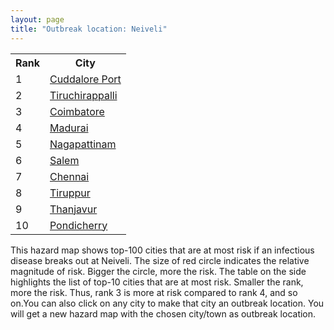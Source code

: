 ```yaml
---
layout: page
title: "Outbreak location: Neiveli"
---
```

<div class="flex-container">
<div class="flex-item-left" id="mapid">
<script src="https://buda-magenta.github.io/hazard_map/load_map.js"></script>

<script>
var marker_outbreak = L.marker([10.346837, 78.654771],{"autoPan": true}).addTo(map); marker_outbreak.bindTooltip("Neiveli").openTooltip();

var circle_1 = L.circle([11.715950, 79.767053], {"pane": "markerPane", "color": "red", "fill": true, "fillOpacity": 0.2, "fillRule": "evenodd", "lineCap": "round", "lineJoin": "round", "opacity": 1.0, "radius": 130415, "stroke": true, "weight": 3}).addTo(map);
circle_1.bindTooltip("Cuddalore Port<br>rank: 1<br>hazard index: 0.130416")
circle_1.bindPopup('<a href="https://buda-magenta.github.io/hazard_map/Cuddalore_Port">Cuddalore Port</a>')

var circle_2 = L.circle([10.804973, 78.687030], {"pane": "markerPane", "color": "red", "fill": true, "fillOpacity": 0.2, "fillRule": "evenodd", "lineCap": "round", "lineJoin": "round", "opacity": 1.0, "radius": 53778, "stroke": true, "weight": 3}).addTo(map);
circle_2.bindTooltip("Tiruchirappalli<br>rank: 2<br>hazard index: 0.053778")
circle_2.bindPopup('<a href="https://buda-magenta.github.io/hazard_map/Tiruchirappalli">Tiruchirappalli</a>')

var circle_3 = L.circle([11.001812, 76.962842], {"pane": "markerPane", "color": "red", "fill": true, "fillOpacity": 0.2, "fillRule": "evenodd", "lineCap": "round", "lineJoin": "round", "opacity": 1.0, "radius": 33259, "stroke": true, "weight": 3}).addTo(map);
circle_3.bindTooltip("Coimbatore<br>rank: 3<br>hazard index: 0.033259")
circle_3.bindPopup('<a href="https://buda-magenta.github.io/hazard_map/Coimbatore">Coimbatore</a>')

var circle_4 = L.circle([9.926115, 78.114098], {"pane": "markerPane", "color": "red", "fill": true, "fillOpacity": 0.2, "fillRule": "evenodd", "lineCap": "round", "lineJoin": "round", "opacity": 1.0, "radius": 31863, "stroke": true, "weight": 3}).addTo(map);
circle_4.bindTooltip("Madurai<br>rank: 4<br>hazard index: 0.031863")
circle_4.bindPopup('<a href="https://buda-magenta.github.io/hazard_map/Madurai">Madurai</a>')

var circle_5 = L.circle([10.805628, 79.824660], {"pane": "markerPane", "color": "red", "fill": true, "fillOpacity": 0.2, "fillRule": "evenodd", "lineCap": "round", "lineJoin": "round", "opacity": 1.0, "radius": 27653, "stroke": true, "weight": 3}).addTo(map);
circle_5.bindTooltip("Nagapattinam<br>rank: 5<br>hazard index: 0.027654")
circle_5.bindPopup('<a href="https://buda-magenta.github.io/hazard_map/Nagapattinam">Nagapattinam</a>')

var circle_6 = L.circle([11.664300, 78.146000], {"pane": "markerPane", "color": "red", "fill": true, "fillOpacity": 0.2, "fillRule": "evenodd", "lineCap": "round", "lineJoin": "round", "opacity": 1.0, "radius": 26221, "stroke": true, "weight": 3}).addTo(map);
circle_6.bindTooltip("Salem<br>rank: 6<br>hazard index: 0.026222")
circle_6.bindPopup('<a href="https://buda-magenta.github.io/hazard_map/Salem">Salem</a>')

var circle_7 = L.circle([13.083694, 80.270186], {"pane": "markerPane", "color": "red", "fill": true, "fillOpacity": 0.2, "fillRule": "evenodd", "lineCap": "round", "lineJoin": "round", "opacity": 1.0, "radius": 14164, "stroke": true, "weight": 3}).addTo(map);
circle_7.bindTooltip("Chennai<br>rank: 7<br>hazard index: 0.014165")
circle_7.bindPopup('<a href="https://buda-magenta.github.io/hazard_map/Chennai">Chennai</a>')

var circle_8 = L.circle([11.101781, 77.345192], {"pane": "markerPane", "color": "red", "fill": true, "fillOpacity": 0.2, "fillRule": "evenodd", "lineCap": "round", "lineJoin": "round", "opacity": 1.0, "radius": 13929, "stroke": true, "weight": 3}).addTo(map);
circle_8.bindTooltip("Tiruppur<br>rank: 8<br>hazard index: 0.013929")
circle_8.bindPopup('<a href="https://buda-magenta.github.io/hazard_map/Tiruppur">Tiruppur</a>')

var circle_9 = L.circle([10.786027, 79.138150], {"pane": "markerPane", "color": "red", "fill": true, "fillOpacity": 0.2, "fillRule": "evenodd", "lineCap": "round", "lineJoin": "round", "opacity": 1.0, "radius": 7610, "stroke": true, "weight": 3}).addTo(map);
circle_9.bindTooltip("Thanjavur<br>rank: 9<br>hazard index: 0.007611")
circle_9.bindPopup('<a href="https://buda-magenta.github.io/hazard_map/Thanjavur">Thanjavur</a>')

var circle_10 = L.circle([10.915649, 79.806949], {"pane": "markerPane", "color": "red", "fill": true, "fillOpacity": 0.2, "fillRule": "evenodd", "lineCap": "round", "lineJoin": "round", "opacity": 1.0, "radius": 7575, "stroke": true, "weight": 3}).addTo(map);
circle_10.bindTooltip("Pondicherry<br>rank: 10<br>hazard index: 0.007576")
circle_10.bindPopup('<a href="https://buda-magenta.github.io/hazard_map/Pondicherry">Pondicherry</a>')

var circle_11 = L.circle([8.805260, 78.145274], {"pane": "markerPane", "color": "red", "fill": true, "fillOpacity": 0.2, "fillRule": "evenodd", "lineCap": "round", "lineJoin": "round", "opacity": 1.0, "radius": 7437, "stroke": true, "weight": 3}).addTo(map);
circle_11.bindTooltip("Thoothukudi<br>rank: 11<br>hazard index: 0.007438")
circle_11.bindPopup('<a href="https://buda-magenta.github.io/hazard_map/Thoothukudi">Thoothukudi</a>')

var circle_12 = L.circle([10.330330, 78.067398], {"pane": "markerPane", "color": "red", "fill": true, "fillOpacity": 0.2, "fillRule": "evenodd", "lineCap": "round", "lineJoin": "round", "opacity": 1.0, "radius": 6493, "stroke": true, "weight": 3}).addTo(map);
circle_12.bindTooltip("Dindigul<br>rank: 12<br>hazard index: 0.006493")
circle_12.bindPopup('<a href="https://buda-magenta.github.io/hazard_map/Dindigul">Dindigul</a>')

var circle_13 = L.circle([11.369204, 77.676627], {"pane": "markerPane", "color": "red", "fill": true, "fillOpacity": 0.2, "fillRule": "evenodd", "lineCap": "round", "lineJoin": "round", "opacity": 1.0, "radius": 4917, "stroke": true, "weight": 3}).addTo(map);
circle_13.bindTooltip("Erode<br>rank: 13<br>hazard index: 0.004918")
circle_13.bindPopup('<a href="https://buda-magenta.github.io/hazard_map/Erode">Erode</a>')

var circle_14 = L.circle([10.964555, 79.371730], {"pane": "markerPane", "color": "red", "fill": true, "fillOpacity": 0.2, "fillRule": "evenodd", "lineCap": "round", "lineJoin": "round", "opacity": 1.0, "radius": 4390, "stroke": true, "weight": 3}).addTo(map);
circle_14.bindTooltip("Kumbakonam<br>rank: 14<br>hazard index: 0.004390")
circle_14.bindPopup('<a href="https://buda-magenta.github.io/hazard_map/Kumbakonam">Kumbakonam</a>')

var circle_15 = L.circle([9.403158, 77.518264], {"pane": "markerPane", "color": "red", "fill": true, "fillOpacity": 0.2, "fillRule": "evenodd", "lineCap": "round", "lineJoin": "round", "opacity": 1.0, "radius": 4077, "stroke": true, "weight": 3}).addTo(map);
circle_15.bindTooltip("Rajapalayam<br>rank: 15<br>hazard index: 0.004077")
circle_15.bindPopup('<a href="https://buda-magenta.github.io/hazard_map/Rajapalayam">Rajapalayam</a>')

var circle_16 = L.circle([10.500000, 78.833333], {"pane": "markerPane", "color": "red", "fill": true, "fillOpacity": 0.2, "fillRule": "evenodd", "lineCap": "round", "lineJoin": "round", "opacity": 1.0, "radius": 3672, "stroke": true, "weight": 3}).addTo(map);
circle_16.bindTooltip("Pudukkottai<br>rank: 16<br>hazard index: 0.003673")
circle_16.bindPopup('<a href="https://buda-magenta.github.io/hazard_map/Pudukkottai">Pudukkottai</a>')

var circle_17 = L.circle([10.044512, 78.743363], {"pane": "markerPane", "color": "red", "fill": true, "fillOpacity": 0.2, "fillRule": "evenodd", "lineCap": "round", "lineJoin": "round", "opacity": 1.0, "radius": 3346, "stroke": true, "weight": 3}).addTo(map);
circle_17.bindTooltip("Karaikkudi<br>rank: 17<br>hazard index: 0.003346")
circle_17.bindPopup('<a href="https://buda-magenta.github.io/hazard_map/Karaikkudi">Karaikkudi</a>')

var circle_18 = L.circle([8.701220, 77.579269], {"pane": "markerPane", "color": "red", "fill": true, "fillOpacity": 0.2, "fillRule": "evenodd", "lineCap": "round", "lineJoin": "round", "opacity": 1.0, "radius": 2037, "stroke": true, "weight": 3}).addTo(map);
circle_18.bindTooltip("Tirunelveli<br>rank: 18<br>hazard index: 0.002037")
circle_18.bindPopup('<a href="https://buda-magenta.github.io/hazard_map/Tirunelveli">Tirunelveli</a>')

var circle_19 = L.circle([12.979120, 77.591300], {"pane": "markerPane", "color": "red", "fill": true, "fillOpacity": 0.2, "fillRule": "evenodd", "lineCap": "round", "lineJoin": "round", "opacity": 1.0, "radius": 1845, "stroke": true, "weight": 3}).addTo(map);
circle_19.bindTooltip("Bangalore<br>rank: 19<br>hazard index: 0.001846")
circle_19.bindPopup('<a href="https://buda-magenta.github.io/hazard_map/Bangalore">Bangalore</a>')

var circle_20 = L.circle([13.631637, 79.423171], {"pane": "markerPane", "color": "red", "fill": true, "fillOpacity": 0.2, "fillRule": "evenodd", "lineCap": "round", "lineJoin": "round", "opacity": 1.0, "radius": 1363, "stroke": true, "weight": 3}).addTo(map);
circle_20.bindTooltip("Tirupati<br>rank: 20<br>hazard index: 0.001363")
circle_20.bindPopup('<a href="https://buda-magenta.github.io/hazard_map/Tirupati">Tirupati</a>')

var circle_21 = L.circle([10.525626, 76.213254], {"pane": "markerPane", "color": "red", "fill": true, "fillOpacity": 0.2, "fillRule": "evenodd", "lineCap": "round", "lineJoin": "round", "opacity": 1.0, "radius": 1269, "stroke": true, "weight": 3}).addTo(map);
circle_21.bindTooltip("Thrissur<br>rank: 21<br>hazard index: 0.001270")
circle_21.bindPopup('<a href="https://buda-magenta.github.io/hazard_map/Thrissur">Thrissur</a>')

var circle_22 = L.circle([10.787898, 76.474087], {"pane": "markerPane", "color": "red", "fill": true, "fillOpacity": 0.2, "fillRule": "evenodd", "lineCap": "round", "lineJoin": "round", "opacity": 1.0, "radius": 1162, "stroke": true, "weight": 3}).addTo(map);
circle_22.bindTooltip("Palakkad<br>rank: 22<br>hazard index: 0.001163")
circle_22.bindPopup('<a href="https://buda-magenta.github.io/hazard_map/Palakkad">Palakkad</a>')

var circle_23 = L.circle([12.794811, 79.000641], {"pane": "markerPane", "color": "red", "fill": true, "fillOpacity": 0.2, "fillRule": "evenodd", "lineCap": "round", "lineJoin": "round", "opacity": 1.0, "radius": 1109, "stroke": true, "weight": 3}).addTo(map);
circle_23.bindTooltip("Vellore<br>rank: 23<br>hazard index: 0.001109")
circle_23.bindPopup('<a href="https://buda-magenta.github.io/hazard_map/Vellore">Vellore</a>')

var circle_24 = L.circle([8.576971, 77.050125], {"pane": "markerPane", "color": "red", "fill": true, "fillOpacity": 0.2, "fillRule": "evenodd", "lineCap": "round", "lineJoin": "round", "opacity": 1.0, "radius": 978, "stroke": true, "weight": 3}).addTo(map);
circle_24.bindTooltip("Thiruvananthapuram<br>rank: 24<br>hazard index: 0.000979")
circle_24.bindPopup('<a href="https://buda-magenta.github.io/hazard_map/Thiruvananthapuram">Thiruvananthapuram</a>')

var circle_25 = L.circle([11.258608, 75.778874], {"pane": "markerPane", "color": "red", "fill": true, "fillOpacity": 0.2, "fillRule": "evenodd", "lineCap": "round", "lineJoin": "round", "opacity": 1.0, "radius": 885, "stroke": true, "weight": 3}).addTo(map);
circle_25.bindTooltip("Kozhikode<br>rank: 25<br>hazard index: 0.000885")
circle_25.bindPopup('<a href="https://buda-magenta.github.io/hazard_map/Kozhikode">Kozhikode</a>')

var circle_26 = L.circle([12.227213, 79.070156], {"pane": "markerPane", "color": "red", "fill": true, "fillOpacity": 0.2, "fillRule": "evenodd", "lineCap": "round", "lineJoin": "round", "opacity": 1.0, "radius": 770, "stroke": true, "weight": 3}).addTo(map);
circle_26.bindTooltip("Tiruvannamalai<br>rank: 26<br>hazard index: 0.000770")
circle_26.bindPopup('<a href="https://buda-magenta.github.io/hazard_map/Tiruvannamalai">Tiruvannamalai</a>')

var circle_27 = L.circle([13.160105, 79.155551], {"pane": "markerPane", "color": "red", "fill": true, "fillOpacity": 0.2, "fillRule": "evenodd", "lineCap": "round", "lineJoin": "round", "opacity": 1.0, "radius": 673, "stroke": true, "weight": 3}).addTo(map);
circle_27.bindTooltip("Chittoor<br>rank: 27<br>hazard index: 0.000673")
circle_27.bindPopup('<a href="https://buda-magenta.github.io/hazard_map/Chittoor">Chittoor</a>')

var circle_28 = L.circle([13.125476, 80.094090], {"pane": "markerPane", "color": "red", "fill": true, "fillOpacity": 0.2, "fillRule": "evenodd", "lineCap": "round", "lineJoin": "round", "opacity": 1.0, "radius": 419, "stroke": true, "weight": 3}).addTo(map);
circle_28.bindTooltip("Avadi<br>rank: 28<br>hazard index: 0.000420")
circle_28.bindPopup('<a href="https://buda-magenta.github.io/hazard_map/Avadi">Avadi</a>')

var circle_29 = L.circle([19.075990, 72.877393], {"pane": "markerPane", "color": "red", "fill": true, "fillOpacity": 0.2, "fillRule": "evenodd", "lineCap": "round", "lineJoin": "round", "opacity": 1.0, "radius": 374, "stroke": true, "weight": 3}).addTo(map);
circle_29.bindTooltip("Mumbai<br>rank: 29<br>hazard index: 0.000374")
circle_29.bindPopup('<a href="https://buda-magenta.github.io/hazard_map/Mumbai">Mumbai</a>')

var circle_30 = L.circle([9.931308, 76.267414], {"pane": "markerPane", "color": "red", "fill": true, "fillOpacity": 0.2, "fillRule": "evenodd", "lineCap": "round", "lineJoin": "round", "opacity": 1.0, "radius": 368, "stroke": true, "weight": 3}).addTo(map);
circle_30.bindTooltip("Kochi<br>rank: 30<br>hazard index: 0.000369")
circle_30.bindPopup('<a href="https://buda-magenta.github.io/hazard_map/Kochi">Kochi</a>')

var circle_31 = L.circle([8.188047, 77.429049], {"pane": "markerPane", "color": "red", "fill": true, "fillOpacity": 0.2, "fillRule": "evenodd", "lineCap": "round", "lineJoin": "round", "opacity": 1.0, "radius": 367, "stroke": true, "weight": 3}).addTo(map);
circle_31.bindTooltip("Nagercoil<br>rank: 31<br>hazard index: 0.000368")
circle_31.bindPopup('<a href="https://buda-magenta.github.io/hazard_map/Nagercoil">Nagercoil</a>')

var circle_32 = L.circle([12.869810, 74.843008], {"pane": "markerPane", "color": "red", "fill": true, "fillOpacity": 0.2, "fillRule": "evenodd", "lineCap": "round", "lineJoin": "round", "opacity": 1.0, "radius": 303, "stroke": true, "weight": 3}).addTo(map);
circle_32.bindTooltip("Mangalore<br>rank: 32<br>hazard index: 0.000304")
circle_32.bindPopup('<a href="https://buda-magenta.github.io/hazard_map/Mangalore">Mangalore</a>')

var circle_33 = L.circle([13.156387, 80.300528], {"pane": "markerPane", "color": "red", "fill": true, "fillOpacity": 0.2, "fillRule": "evenodd", "lineCap": "round", "lineJoin": "round", "opacity": 1.0, "radius": 302, "stroke": true, "weight": 3}).addTo(map);
circle_33.bindTooltip("Tiruvottiyur<br>rank: 33<br>hazard index: 0.000302")
circle_33.bindPopup('<a href="https://buda-magenta.github.io/hazard_map/Tiruvottiyur">Tiruvottiyur</a>')

var circle_34 = L.circle([28.651718, 77.221939], {"pane": "markerPane", "color": "red", "fill": true, "fillOpacity": 0.2, "fillRule": "evenodd", "lineCap": "round", "lineJoin": "round", "opacity": 1.0, "radius": 266, "stroke": true, "weight": 3}).addTo(map);
circle_34.bindTooltip("Delhi<br>rank: 34<br>hazard index: 0.000267")
circle_34.bindPopup('<a href="https://buda-magenta.github.io/hazard_map/Delhi">Delhi</a>')

var circle_35 = L.circle([12.836393, 79.705330], {"pane": "markerPane", "color": "red", "fill": true, "fillOpacity": 0.2, "fillRule": "evenodd", "lineCap": "round", "lineJoin": "round", "opacity": 1.0, "radius": 265, "stroke": true, "weight": 3}).addTo(map);
circle_35.bindTooltip("Kanchipuram<br>rank: 35<br>hazard index: 0.000265")
circle_35.bindPopup('<a href="https://buda-magenta.github.io/hazard_map/Kanchipuram">Kanchipuram</a>')

var circle_36 = L.circle([12.989816, 80.100987], {"pane": "markerPane", "color": "red", "fill": true, "fillOpacity": 0.2, "fillRule": "evenodd", "lineCap": "round", "lineJoin": "round", "opacity": 1.0, "radius": 263, "stroke": true, "weight": 3}).addTo(map);
circle_36.bindTooltip("Pallavaram<br>rank: 36<br>hazard index: 0.000263")
circle_36.bindPopup('<a href="https://buda-magenta.github.io/hazard_map/Pallavaram">Pallavaram</a>')

var circle_37 = L.circle([9.500665, 76.412414], {"pane": "markerPane", "color": "red", "fill": true, "fillOpacity": 0.2, "fillRule": "evenodd", "lineCap": "round", "lineJoin": "round", "opacity": 1.0, "radius": 258, "stroke": true, "weight": 3}).addTo(map);
circle_37.bindTooltip("Alappuzha<br>rank: 37<br>hazard index: 0.000258")
circle_37.bindPopup('<a href="https://buda-magenta.github.io/hazard_map/Alappuzha">Alappuzha</a>')

var circle_38 = L.circle([8.887951, 76.595501], {"pane": "markerPane", "color": "red", "fill": true, "fillOpacity": 0.2, "fillRule": "evenodd", "lineCap": "round", "lineJoin": "round", "opacity": 1.0, "radius": 251, "stroke": true, "weight": 3}).addTo(map);
circle_38.bindTooltip("Kollam<br>rank: 38<br>hazard index: 0.000252")
circle_38.bindPopup('<a href="https://buda-magenta.github.io/hazard_map/Kollam">Kollam</a>')

var circle_39 = L.circle([12.929903, 80.111823], {"pane": "markerPane", "color": "red", "fill": true, "fillOpacity": 0.2, "fillRule": "evenodd", "lineCap": "round", "lineJoin": "round", "opacity": 1.0, "radius": 215, "stroke": true, "weight": 3}).addTo(map);
circle_39.bindTooltip("Tambaram<br>rank: 39<br>hazard index: 0.000215")
circle_39.bindPopup('<a href="https://buda-magenta.github.io/hazard_map/Tambaram">Tambaram</a>')

var circle_40 = L.circle([17.388786, 78.461065], {"pane": "markerPane", "color": "red", "fill": true, "fillOpacity": 0.2, "fillRule": "evenodd", "lineCap": "round", "lineJoin": "round", "opacity": 1.0, "radius": 186, "stroke": true, "weight": 3}).addTo(map);
circle_40.bindTooltip("Hyderabad<br>rank: 40<br>hazard index: 0.000187")
circle_40.bindPopup('<a href="https://buda-magenta.github.io/hazard_map/Hyderabad">Hyderabad</a>')

var circle_41 = L.circle([26.915458, 75.818982], {"pane": "markerPane", "color": "red", "fill": true, "fillOpacity": 0.2, "fillRule": "evenodd", "lineCap": "round", "lineJoin": "round", "opacity": 1.0, "radius": 162, "stroke": true, "weight": 3}).addTo(map);
circle_41.bindTooltip("Jaipur<br>rank: 41<br>hazard index: 0.000163")
circle_41.bindPopup('<a href="https://buda-magenta.github.io/hazard_map/Jaipur">Jaipur</a>')

var circle_42 = L.circle([11.876225, 75.373804], {"pane": "markerPane", "color": "red", "fill": true, "fillOpacity": 0.2, "fillRule": "evenodd", "lineCap": "round", "lineJoin": "round", "opacity": 1.0, "radius": 161, "stroke": true, "weight": 3}).addTo(map);
circle_42.bindTooltip("Kannur<br>rank: 42<br>hazard index: 0.000162")
circle_42.bindPopup('<a href="https://buda-magenta.github.io/hazard_map/Kannur">Kannur</a>')

var circle_43 = L.circle([12.305183, 76.655361], {"pane": "markerPane", "color": "red", "fill": true, "fillOpacity": 0.2, "fillRule": "evenodd", "lineCap": "round", "lineJoin": "round", "opacity": 1.0, "radius": 155, "stroke": true, "weight": 3}).addTo(map);
circle_43.bindTooltip("Mysore<br>rank: 43<br>hazard index: 0.000155")
circle_43.bindPopup('<a href="https://buda-magenta.github.io/hazard_map/Mysore">Mysore</a>')

var circle_44 = L.circle([22.541418, 88.357691], {"pane": "markerPane", "color": "red", "fill": true, "fillOpacity": 0.2, "fillRule": "evenodd", "lineCap": "round", "lineJoin": "round", "opacity": 1.0, "radius": 139, "stroke": true, "weight": 3}).addTo(map);
circle_44.bindTooltip("Kolkata<br>rank: 44<br>hazard index: 0.000140")
circle_44.bindPopup('<a href="https://buda-magenta.github.io/hazard_map/Kolkata">Kolkata</a>')

var circle_45 = L.circle([21.149813, 79.082056], {"pane": "markerPane", "color": "red", "fill": true, "fillOpacity": 0.2, "fillRule": "evenodd", "lineCap": "round", "lineJoin": "round", "opacity": 1.0, "radius": 132, "stroke": true, "weight": 3}).addTo(map);
circle_45.bindTooltip("Nagpur<br>rank: 45<br>hazard index: 0.000133")
circle_45.bindPopup('<a href="https://buda-magenta.github.io/hazard_map/Nagpur">Nagpur</a>')

var circle_46 = L.circle([14.449372, 79.987376], {"pane": "markerPane", "color": "red", "fill": true, "fillOpacity": 0.2, "fillRule": "evenodd", "lineCap": "round", "lineJoin": "round", "opacity": 1.0, "radius": 109, "stroke": true, "weight": 3}).addTo(map);
circle_46.bindTooltip("Nellore<br>rank: 46<br>hazard index: 0.000110")
circle_46.bindPopup('<a href="https://buda-magenta.github.io/hazard_map/Nellore">Nellore</a>')

var circle_47 = L.circle([16.508759, 80.618510], {"pane": "markerPane", "color": "red", "fill": true, "fillOpacity": 0.2, "fillRule": "evenodd", "lineCap": "round", "lineJoin": "round", "opacity": 1.0, "radius": 103, "stroke": true, "weight": 3}).addTo(map);
circle_47.bindTooltip("Vijayawada<br>rank: 47<br>hazard index: 0.000103")
circle_47.bindPopup('<a href="https://buda-magenta.github.io/hazard_map/Vijayawada">Vijayawada</a>')

var circle_48 = L.circle([18.521428, 73.854454], {"pane": "markerPane", "color": "red", "fill": true, "fillOpacity": 0.2, "fillRule": "evenodd", "lineCap": "round", "lineJoin": "round", "opacity": 1.0, "radius": 101, "stroke": true, "weight": 3}).addTo(map);
circle_48.bindTooltip("Pune<br>rank: 48<br>hazard index: 0.000102")
circle_48.bindPopup('<a href="https://buda-magenta.github.io/hazard_map/Pune">Pune</a>')

var circle_49 = L.circle([23.258486, 77.401989], {"pane": "markerPane", "color": "red", "fill": true, "fillOpacity": 0.2, "fillRule": "evenodd", "lineCap": "round", "lineJoin": "round", "opacity": 1.0, "radius": 95, "stroke": true, "weight": 3}).addTo(map);
circle_49.bindTooltip("Bhopal<br>rank: 49<br>hazard index: 0.000095")
circle_49.bindPopup('<a href="https://buda-magenta.github.io/hazard_map/Bhopal">Bhopal</a>')

var circle_50 = L.circle([12.792907, 78.699917], {"pane": "markerPane", "color": "red", "fill": true, "fillOpacity": 0.2, "fillRule": "evenodd", "lineCap": "round", "lineJoin": "round", "opacity": 1.0, "radius": 74, "stroke": true, "weight": 3}).addTo(map);
circle_50.bindTooltip("Ambur<br>rank: 50<br>hazard index: 0.000075")
circle_50.bindPopup('<a href="https://buda-magenta.github.io/hazard_map/Ambur">Ambur</a>')

var circle_51 = L.circle([17.723128, 83.301284], {"pane": "markerPane", "color": "red", "fill": true, "fillOpacity": 0.2, "fillRule": "evenodd", "lineCap": "round", "lineJoin": "round", "opacity": 1.0, "radius": 60, "stroke": true, "weight": 3}).addTo(map);
circle_51.bindTooltip("Visakhapatnam<br>rank: 51<br>hazard index: 0.000061")
circle_51.bindPopup('<a href="https://buda-magenta.github.io/hazard_map/Visakhapatnam">Visakhapatnam</a>')

var circle_52 = L.circle([23.021624, 72.579707], {"pane": "markerPane", "color": "red", "fill": true, "fillOpacity": 0.2, "fillRule": "evenodd", "lineCap": "round", "lineJoin": "round", "opacity": 1.0, "radius": 56, "stroke": true, "weight": 3}).addTo(map);
circle_52.bindTooltip("Ahmedabad<br>rank: 52<br>hazard index: 0.000057")
circle_52.bindPopup('<a href="https://buda-magenta.github.io/hazard_map/Ahmedabad">Ahmedabad</a>')

var circle_53 = L.circle([26.296772, 73.035143], {"pane": "markerPane", "color": "red", "fill": true, "fillOpacity": 0.2, "fillRule": "evenodd", "lineCap": "round", "lineJoin": "round", "opacity": 1.0, "radius": 54, "stroke": true, "weight": 3}).addTo(map);
circle_53.bindTooltip("Jodhpur<br>rank: 53<br>hazard index: 0.000055")
circle_53.bindPopup('<a href="https://buda-magenta.github.io/hazard_map/Jodhpur">Jodhpur</a>')

var circle_54 = L.circle([25.196826, 76.000893], {"pane": "markerPane", "color": "red", "fill": true, "fillOpacity": 0.2, "fillRule": "evenodd", "lineCap": "round", "lineJoin": "round", "opacity": 1.0, "radius": 53, "stroke": true, "weight": 3}).addTo(map);
circle_54.bindTooltip("Kota<br>rank: 54<br>hazard index: 0.000053")
circle_54.bindPopup('<a href="https://buda-magenta.github.io/hazard_map/Kota">Kota</a>')

var circle_55 = L.circle([11.664535, 92.739045], {"pane": "markerPane", "color": "red", "fill": true, "fillOpacity": 0.2, "fillRule": "evenodd", "lineCap": "round", "lineJoin": "round", "opacity": 1.0, "radius": 49, "stroke": true, "weight": 3}).addTo(map);
circle_55.bindTooltip("Port Blair<br>rank: 55<br>hazard index: 0.000050")
circle_55.bindPopup('<a href="https://buda-magenta.github.io/hazard_map/Port_Blair">Port Blair</a>')

var circle_56 = L.circle([13.340077, 77.100621], {"pane": "markerPane", "color": "red", "fill": true, "fillOpacity": 0.2, "fillRule": "evenodd", "lineCap": "round", "lineJoin": "round", "opacity": 1.0, "radius": 47, "stroke": true, "weight": 3}).addTo(map);
circle_56.bindTooltip("Tumkur<br>rank: 56<br>hazard index: 0.000047")
circle_56.bindPopup('<a href="https://buda-magenta.github.io/hazard_map/Tumkur">Tumkur</a>')

var circle_57 = L.circle([20.266777, 85.843559], {"pane": "markerPane", "color": "red", "fill": true, "fillOpacity": 0.2, "fillRule": "evenodd", "lineCap": "round", "lineJoin": "round", "opacity": 1.0, "radius": 37, "stroke": true, "weight": 3}).addTo(map);
circle_57.bindTooltip("Bhubaneswar<br>rank: 57<br>hazard index: 0.000037")
circle_57.bindPopup('<a href="https://buda-magenta.github.io/hazard_map/Bhubaneswar">Bhubaneswar</a>')

var circle_58 = L.circle([12.732884, 77.830948], {"pane": "markerPane", "color": "red", "fill": true, "fillOpacity": 0.2, "fillRule": "evenodd", "lineCap": "round", "lineJoin": "round", "opacity": 1.0, "radius": 34, "stroke": true, "weight": 3}).addTo(map);
circle_58.bindTooltip("Hosur<br>rank: 58<br>hazard index: 0.000035")
circle_58.bindPopup('<a href="https://buda-magenta.github.io/hazard_map/Hosur">Hosur</a>')

var circle_59 = L.circle([12.955100, 78.269900], {"pane": "markerPane", "color": "red", "fill": true, "fillOpacity": 0.2, "fillRule": "evenodd", "lineCap": "round", "lineJoin": "round", "opacity": 1.0, "radius": 34, "stroke": true, "weight": 3}).addTo(map);
circle_59.bindTooltip("Robertson Pet<br>rank: 59<br>hazard index: 0.000034")
circle_59.bindPopup('<a href="https://buda-magenta.github.io/hazard_map/Robertson_Pet">Robertson Pet</a>')

var circle_60 = L.circle([17.980609, 79.598212], {"pane": "markerPane", "color": "red", "fill": true, "fillOpacity": 0.2, "fillRule": "evenodd", "lineCap": "round", "lineJoin": "round", "opacity": 1.0, "radius": 34, "stroke": true, "weight": 3}).addTo(map);
circle_60.bindTooltip("Warangal<br>rank: 60<br>hazard index: 0.000034")
circle_60.bindPopup('<a href="https://buda-magenta.github.io/hazard_map/Warangal">Warangal</a>')

var circle_61 = L.circle([25.531031, 78.652689], {"pane": "markerPane", "color": "red", "fill": true, "fillOpacity": 0.2, "fillRule": "evenodd", "lineCap": "round", "lineJoin": "round", "opacity": 1.0, "radius": 32, "stroke": true, "weight": 3}).addTo(map);
circle_61.bindTooltip("Jhansi<br>rank: 61<br>hazard index: 0.000032")
circle_61.bindPopup('<a href="https://buda-magenta.github.io/hazard_map/Jhansi">Jhansi</a>')

var circle_62 = L.circle([13.137000, 78.133961], {"pane": "markerPane", "color": "red", "fill": true, "fillOpacity": 0.2, "fillRule": "evenodd", "lineCap": "round", "lineJoin": "round", "opacity": 1.0, "radius": 31, "stroke": true, "weight": 3}).addTo(map);
circle_62.bindTooltip("Kolar<br>rank: 62<br>hazard index: 0.000031")
circle_62.bindPopup('<a href="https://buda-magenta.github.io/hazard_map/Kolar">Kolar</a>')

var circle_63 = L.circle([12.523889, 76.896196], {"pane": "markerPane", "color": "red", "fill": true, "fillOpacity": 0.2, "fillRule": "evenodd", "lineCap": "round", "lineJoin": "round", "opacity": 1.0, "radius": 29, "stroke": true, "weight": 3}).addTo(map);
circle_63.bindTooltip("Mandya<br>rank: 63<br>hazard index: 0.000030")
circle_63.bindPopup('<a href="https://buda-magenta.github.io/hazard_map/Mandya">Mandya</a>')

var circle_64 = L.circle([23.174597, 75.785142], {"pane": "markerPane", "color": "red", "fill": true, "fillOpacity": 0.2, "fillRule": "evenodd", "lineCap": "round", "lineJoin": "round", "opacity": 1.0, "radius": 27, "stroke": true, "weight": 3}).addTo(map);
circle_64.bindTooltip("Ujjain<br>rank: 64<br>hazard index: 0.000027")
circle_64.bindPopup('<a href="https://buda-magenta.github.io/hazard_map/Ujjain">Ujjain</a>')

var circle_65 = L.circle([26.180598, 91.753943], {"pane": "markerPane", "color": "red", "fill": true, "fillOpacity": 0.2, "fillRule": "evenodd", "lineCap": "round", "lineJoin": "round", "opacity": 1.0, "radius": 26, "stroke": true, "weight": 3}).addTo(map);
circle_65.bindTooltip("Guwahati<br>rank: 65<br>hazard index: 0.000026")
circle_65.bindPopup('<a href="https://buda-magenta.github.io/hazard_map/Guwahati">Guwahati</a>')

var circle_66 = L.circle([16.291519, 80.454159], {"pane": "markerPane", "color": "red", "fill": true, "fillOpacity": 0.2, "fillRule": "evenodd", "lineCap": "round", "lineJoin": "round", "opacity": 1.0, "radius": 24, "stroke": true, "weight": 3}).addTo(map);
circle_66.bindTooltip("Guntur<br>rank: 66<br>hazard index: 0.000025")
circle_66.bindPopup('<a href="https://buda-magenta.github.io/hazard_map/Guntur">Guntur</a>')

var circle_67 = L.circle([15.398403, 73.812918], {"pane": "markerPane", "color": "red", "fill": true, "fillOpacity": 0.2, "fillRule": "evenodd", "lineCap": "round", "lineJoin": "round", "opacity": 1.0, "radius": 22, "stroke": true, "weight": 3}).addTo(map);
circle_67.bindTooltip("Vasco Da Gama<br>rank: 67<br>hazard index: 0.000023")
circle_67.bindPopup('<a href="https://buda-magenta.github.io/hazard_map/Vasco_Da_Gama">Vasco Da Gama</a>')

var circle_68 = L.circle([19.194329, 72.970178], {"pane": "markerPane", "color": "red", "fill": true, "fillOpacity": 0.2, "fillRule": "evenodd", "lineCap": "round", "lineJoin": "round", "opacity": 1.0, "radius": 20, "stroke": true, "weight": 3}).addTo(map);
circle_68.bindTooltip("Thane<br>rank: 68<br>hazard index: 0.000021")
circle_68.bindPopup('<a href="https://buda-magenta.github.io/hazard_map/Thane">Thane</a>')

var circle_69 = L.circle([17.005045, 81.780473], {"pane": "markerPane", "color": "red", "fill": true, "fillOpacity": 0.2, "fillRule": "evenodd", "lineCap": "round", "lineJoin": "round", "opacity": 1.0, "radius": 19, "stroke": true, "weight": 3}).addTo(map);
circle_69.bindTooltip("Rajahmundry<br>rank: 69<br>hazard index: 0.000019")
circle_69.bindPopup('<a href="https://buda-magenta.github.io/hazard_map/Rajahmundry">Rajahmundry</a>')

var circle_70 = L.circle([20.030976, 79.358139], {"pane": "markerPane", "color": "red", "fill": true, "fillOpacity": 0.2, "fillRule": "evenodd", "lineCap": "round", "lineJoin": "round", "opacity": 1.0, "radius": 17, "stroke": true, "weight": 3}).addTo(map);
circle_70.bindTooltip("Chandrapur<br>rank: 70<br>hazard index: 0.000018")
circle_70.bindPopup('<a href="https://buda-magenta.github.io/hazard_map/Chandrapur">Chandrapur</a>')

var circle_71 = L.circle([15.507554, 80.060800], {"pane": "markerPane", "color": "red", "fill": true, "fillOpacity": 0.2, "fillRule": "evenodd", "lineCap": "round", "lineJoin": "round", "opacity": 1.0, "radius": 16, "stroke": true, "weight": 3}).addTo(map);
circle_71.bindTooltip("Ongole<br>rank: 71<br>hazard index: 0.000017")
circle_71.bindPopup('<a href="https://buda-magenta.github.io/hazard_map/Ongole">Ongole</a>')

var circle_72 = L.circle([21.170200, 72.831100], {"pane": "markerPane", "color": "red", "fill": true, "fillOpacity": 0.2, "fillRule": "evenodd", "lineCap": "round", "lineJoin": "round", "opacity": 1.0, "radius": 13, "stroke": true, "weight": 3}).addTo(map);
circle_72.bindTooltip("Surat<br>rank: 72<br>hazard index: 0.000013")
circle_72.bindPopup('<a href="https://buda-magenta.github.io/hazard_map/Surat">Surat</a>')

var circle_73 = L.circle([18.761516, 79.478785], {"pane": "markerPane", "color": "red", "fill": true, "fillOpacity": 0.2, "fillRule": "evenodd", "lineCap": "round", "lineJoin": "round", "opacity": 1.0, "radius": 12, "stroke": true, "weight": 3}).addTo(map);
circle_73.bindTooltip("Ramagundam<br>rank: 73<br>hazard index: 0.000012")
circle_73.bindPopup('<a href="https://buda-magenta.github.io/hazard_map/Ramagundam">Ramagundam</a>')

var circle_74 = L.circle([22.720362, 75.868200], {"pane": "markerPane", "color": "red", "fill": true, "fillOpacity": 0.2, "fillRule": "evenodd", "lineCap": "round", "lineJoin": "round", "opacity": 1.0, "radius": 11, "stroke": true, "weight": 3}).addTo(map);
circle_74.bindTooltip("Indore<br>rank: 74<br>hazard index: 0.000011")
circle_74.bindPopup('<a href="https://buda-magenta.github.io/hazard_map/Indore">Indore</a>')

var circle_75 = L.circle([16.237773, 80.646422], {"pane": "markerPane", "color": "red", "fill": true, "fillOpacity": 0.2, "fillRule": "evenodd", "lineCap": "round", "lineJoin": "round", "opacity": 1.0, "radius": 11, "stroke": true, "weight": 3}).addTo(map);
circle_75.bindTooltip("Tenali<br>rank: 75<br>hazard index: 0.000011")
circle_75.bindPopup('<a href="https://buda-magenta.github.io/hazard_map/Tenali">Tenali</a>')

var circle_76 = L.circle([13.007082, 76.099270], {"pane": "markerPane", "color": "red", "fill": true, "fillOpacity": 0.2, "fillRule": "evenodd", "lineCap": "round", "lineJoin": "round", "opacity": 1.0, "radius": 10, "stroke": true, "weight": 3}).addTo(map);
circle_76.bindTooltip("Hassan<br>rank: 76<br>hazard index: 0.000011")
circle_76.bindPopup('<a href="https://buda-magenta.github.io/hazard_map/Hassan">Hassan</a>')

var circle_77 = L.circle([14.466127, 75.920636], {"pane": "markerPane", "color": "red", "fill": true, "fillOpacity": 0.2, "fillRule": "evenodd", "lineCap": "round", "lineJoin": "round", "opacity": 1.0, "radius": 10, "stroke": true, "weight": 3}).addTo(map);
circle_77.bindTooltip("Davanagere<br>rank: 77<br>hazard index: 0.000011")
circle_77.bindPopup('<a href="https://buda-magenta.github.io/hazard_map/Davanagere">Davanagere</a>')

var circle_78 = L.circle([14.475294, 78.821686], {"pane": "markerPane", "color": "red", "fill": true, "fillOpacity": 0.2, "fillRule": "evenodd", "lineCap": "round", "lineJoin": "round", "opacity": 1.0, "radius": 10, "stroke": true, "weight": 3}).addTo(map);
circle_78.bindTooltip("Kadapa<br>rank: 78<br>hazard index: 0.000011")
circle_78.bindPopup('<a href="https://buda-magenta.github.io/hazard_map/Kadapa">Kadapa</a>')

var circle_79 = L.circle([17.849907, 75.276320], {"pane": "markerPane", "color": "red", "fill": true, "fillOpacity": 0.2, "fillRule": "evenodd", "lineCap": "round", "lineJoin": "round", "opacity": 1.0, "radius": 10, "stroke": true, "weight": 3}).addTo(map);
circle_79.bindTooltip("Solapur<br>rank: 79<br>hazard index: 0.000010")
circle_79.bindPopup('<a href="https://buda-magenta.github.io/hazard_map/Solapur">Solapur</a>')

var circle_80 = L.circle([13.932609, 75.574978], {"pane": "markerPane", "color": "red", "fill": true, "fillOpacity": 0.2, "fillRule": "evenodd", "lineCap": "round", "lineJoin": "round", "opacity": 1.0, "radius": 9, "stroke": true, "weight": 3}).addTo(map);
circle_80.bindTooltip("Shimoga<br>rank: 80<br>hazard index: 0.000010")
circle_80.bindPopup('<a href="https://buda-magenta.github.io/hazard_map/Shimoga">Shimoga</a>')

var circle_81 = L.circle([17.500000, 80.333333], {"pane": "markerPane", "color": "red", "fill": true, "fillOpacity": 0.2, "fillRule": "evenodd", "lineCap": "round", "lineJoin": "round", "opacity": 1.0, "radius": 9, "stroke": true, "weight": 3}).addTo(map);
circle_81.bindTooltip("Khammam<br>rank: 81<br>hazard index: 0.000010")
circle_81.bindPopup('<a href="https://buda-magenta.github.io/hazard_map/Khammam">Khammam</a>')

var circle_82 = L.circle([26.838100, 80.934600], {"pane": "markerPane", "color": "red", "fill": true, "fillOpacity": 0.2, "fillRule": "evenodd", "lineCap": "round", "lineJoin": "round", "opacity": 1.0, "radius": 9, "stroke": true, "weight": 3}).addTo(map);
circle_82.bindTooltip("Lucknow<br>rank: 82<br>hazard index: 0.000009")
circle_82.bindPopup('<a href="https://buda-magenta.github.io/hazard_map/Lucknow">Lucknow</a>')

var circle_83 = L.circle([14.654623, 77.556260], {"pane": "markerPane", "color": "red", "fill": true, "fillOpacity": 0.2, "fillRule": "evenodd", "lineCap": "round", "lineJoin": "round", "opacity": 1.0, "radius": 9, "stroke": true, "weight": 3}).addTo(map);
circle_83.bindTooltip("Anantapur<br>rank: 83<br>hazard index: 0.000009")
circle_83.bindPopup('<a href="https://buda-magenta.github.io/hazard_map/Anantapur">Anantapur</a>')

var circle_84 = L.circle([13.573260, 78.479146], {"pane": "markerPane", "color": "red", "fill": true, "fillOpacity": 0.2, "fillRule": "evenodd", "lineCap": "round", "lineJoin": "round", "opacity": 1.0, "radius": 9, "stroke": true, "weight": 3}).addTo(map);
circle_84.bindTooltip("Madanapalle<br>rank: 84<br>hazard index: 0.000009")
circle_84.bindPopup('<a href="https://buda-magenta.github.io/hazard_map/Madanapalle">Madanapalle</a>')

var circle_85 = L.circle([15.351838, 75.137985], {"pane": "markerPane", "color": "red", "fill": true, "fillOpacity": 0.2, "fillRule": "evenodd", "lineCap": "round", "lineJoin": "round", "opacity": 1.0, "radius": 8, "stroke": true, "weight": 3}).addTo(map);
circle_85.bindTooltip("Hubli<br>rank: 85<br>hazard index: 0.000009")
circle_85.bindPopup('<a href="https://buda-magenta.github.io/hazard_map/Hubli">Hubli</a>')

var circle_86 = L.circle([20.468600, 85.879200], {"pane": "markerPane", "color": "red", "fill": true, "fillOpacity": 0.2, "fillRule": "evenodd", "lineCap": "round", "lineJoin": "round", "opacity": 1.0, "radius": 8, "stroke": true, "weight": 3}).addTo(map);
circle_86.bindTooltip("Cuttack<br>rank: 86<br>hazard index: 0.000008")
circle_86.bindPopup('<a href="https://buda-magenta.github.io/hazard_map/Cuttack">Cuttack</a>')

var circle_87 = L.circle([16.943738, 82.235061], {"pane": "markerPane", "color": "red", "fill": true, "fillOpacity": 0.2, "fillRule": "evenodd", "lineCap": "round", "lineJoin": "round", "opacity": 1.0, "radius": 7, "stroke": true, "weight": 3}).addTo(map);
circle_87.bindTooltip("Kakinada<br>rank: 87<br>hazard index: 0.000008")
circle_87.bindPopup('<a href="https://buda-magenta.github.io/hazard_map/Kakinada">Kakinada</a>')

var circle_88 = L.circle([14.422347, 77.720069], {"pane": "markerPane", "color": "red", "fill": true, "fillOpacity": 0.2, "fillRule": "evenodd", "lineCap": "round", "lineJoin": "round", "opacity": 1.0, "radius": 7, "stroke": true, "weight": 3}).addTo(map);
circle_88.bindTooltip("Dharmavaram<br>rank: 88<br>hazard index: 0.000008")
circle_88.bindPopup('<a href="https://buda-magenta.github.io/hazard_map/Dharmavaram">Dharmavaram</a>')

var circle_89 = L.circle([26.469100, 74.639000], {"pane": "markerPane", "color": "red", "fill": true, "fillOpacity": 0.2, "fillRule": "evenodd", "lineCap": "round", "lineJoin": "round", "opacity": 1.0, "radius": 7, "stroke": true, "weight": 3}).addTo(map);
circle_89.bindTooltip("Ajmer<br>rank: 89<br>hazard index: 0.000007")
circle_89.bindPopup('<a href="https://buda-magenta.github.io/hazard_map/Ajmer">Ajmer</a>')

var circle_90 = L.circle([25.609324, 85.123525], {"pane": "markerPane", "color": "red", "fill": true, "fillOpacity": 0.2, "fillRule": "evenodd", "lineCap": "round", "lineJoin": "round", "opacity": 1.0, "radius": 7, "stroke": true, "weight": 3}).addTo(map);
circle_90.bindTooltip("Patna<br>rank: 90<br>hazard index: 0.000007")
circle_90.bindPopup('<a href="https://buda-magenta.github.io/hazard_map/Patna">Patna</a>')

var circle_91 = L.circle([16.094950, 80.165878], {"pane": "markerPane", "color": "red", "fill": true, "fillOpacity": 0.2, "fillRule": "evenodd", "lineCap": "round", "lineJoin": "round", "opacity": 1.0, "radius": 6, "stroke": true, "weight": 3}).addTo(map);
circle_91.bindTooltip("Chilakaluripet<br>rank: 91<br>hazard index: 0.000007")
circle_91.bindPopup('<a href="https://buda-magenta.github.io/hazard_map/Chilakaluripet">Chilakaluripet</a>')

var circle_92 = L.circle([27.175255, 78.009816], {"pane": "markerPane", "color": "red", "fill": true, "fillOpacity": 0.2, "fillRule": "evenodd", "lineCap": "round", "lineJoin": "round", "opacity": 1.0, "radius": 6, "stroke": true, "weight": 3}).addTo(map);
circle_92.bindTooltip("Agra<br>rank: 92<br>hazard index: 0.000007")
circle_92.bindPopup('<a href="https://buda-magenta.github.io/hazard_map/Agra">Agra</a>')

var circle_93 = L.circle([15.143395, 76.919388], {"pane": "markerPane", "color": "red", "fill": true, "fillOpacity": 0.2, "fillRule": "evenodd", "lineCap": "round", "lineJoin": "round", "opacity": 1.0, "radius": 6, "stroke": true, "weight": 3}).addTo(map);
circle_93.bindTooltip("Bellary<br>rank: 93<br>hazard index: 0.000007")
circle_93.bindPopup('<a href="https://buda-magenta.github.io/hazard_map/Bellary">Bellary</a>')

var circle_94 = L.circle([26.229141, 76.304533], {"pane": "markerPane", "color": "red", "fill": true, "fillOpacity": 0.2, "fillRule": "evenodd", "lineCap": "round", "lineJoin": "round", "opacity": 1.0, "radius": 6, "stroke": true, "weight": 3}).addTo(map);
circle_94.bindTooltip("Sawai Madhopur<br>rank: 94<br>hazard index: 0.000006")
circle_94.bindPopup('<a href="https://buda-magenta.github.io/hazard_map/Sawai_Madhopur">Sawai Madhopur</a>')

var circle_95 = L.circle([25.335649, 83.007629], {"pane": "markerPane", "color": "red", "fill": true, "fillOpacity": 0.2, "fillRule": "evenodd", "lineCap": "round", "lineJoin": "round", "opacity": 1.0, "radius": 5, "stroke": true, "weight": 3}).addTo(map);
circle_95.bindTooltip("Varanasi<br>rank: 95<br>hazard index: 0.000006")
circle_95.bindPopup('<a href="https://buda-magenta.github.io/hazard_map/Varanasi">Varanasi</a>')

var circle_96 = L.circle([16.432998, 80.993715], {"pane": "markerPane", "color": "red", "fill": true, "fillOpacity": 0.2, "fillRule": "evenodd", "lineCap": "round", "lineJoin": "round", "opacity": 1.0, "radius": 5, "stroke": true, "weight": 3}).addTo(map);
circle_96.bindTooltip("Gudivada<br>rank: 96<br>hazard index: 0.000006")
circle_96.bindPopup('<a href="https://buda-magenta.github.io/hazard_map/Gudivada">Gudivada</a>')

var circle_97 = L.circle([13.341917, 74.747323], {"pane": "markerPane", "color": "red", "fill": true, "fillOpacity": 0.2, "fillRule": "evenodd", "lineCap": "round", "lineJoin": "round", "opacity": 1.0, "radius": 5, "stroke": true, "weight": 3}).addTo(map);
circle_97.bindTooltip("Udupi<br>rank: 97<br>hazard index: 0.000006")
circle_97.bindPopup('<a href="https://buda-magenta.github.io/hazard_map/Udupi">Udupi</a>')

var circle_98 = L.circle([23.831238, 91.282382], {"pane": "markerPane", "color": "red", "fill": true, "fillOpacity": 0.2, "fillRule": "evenodd", "lineCap": "round", "lineJoin": "round", "opacity": 1.0, "radius": 5, "stroke": true, "weight": 3}).addTo(map);
circle_98.bindTooltip("Agartala<br>rank: 98<br>hazard index: 0.000006")
circle_98.bindPopup('<a href="https://buda-magenta.github.io/hazard_map/Agartala">Agartala</a>')

var circle_99 = L.circle([13.826383, 77.493772], {"pane": "markerPane", "color": "red", "fill": true, "fillOpacity": 0.2, "fillRule": "evenodd", "lineCap": "round", "lineJoin": "round", "opacity": 1.0, "radius": 5, "stroke": true, "weight": 3}).addTo(map);
circle_99.bindTooltip("Hindupur<br>rank: 99<br>hazard index: 0.000005")
circle_99.bindPopup('<a href="https://buda-magenta.github.io/hazard_map/Hindupur">Hindupur</a>')

var circle_100 = L.circle([23.587548, 75.675679], {"pane": "markerPane", "color": "red", "fill": true, "fillOpacity": 0.2, "fillRule": "evenodd", "lineCap": "round", "lineJoin": "round", "opacity": 1.0, "radius": 5, "stroke": true, "weight": 3}).addTo(map);
circle_100.bindTooltip("Nagda<br>rank: 100<br>hazard index: 0.000005")
circle_100.bindPopup('<a href="https://buda-magenta.github.io/hazard_map/Nagda">Nagda</a>')
</script>
</div>


<div class="flex-item-right">
<table>
<tr>
<th>Rank</th>
<th>City</th>
</tr>

<tr>
<td>1</td>
<td><a href="https://buda-magenta.github.io/hazard_map/Cuddalore_Port">Cuddalore Port</a></td>
</tr>

<tr>
<td>2</td>
<td><a href="https://buda-magenta.github.io/hazard_map/Tiruchirappalli">Tiruchirappalli</a></td>
</tr>

<tr>
<td>3</td>
<td><a href="https://buda-magenta.github.io/hazard_map/Coimbatore">Coimbatore</a></td>
</tr>

<tr>
<td>4</td>
<td><a href="https://buda-magenta.github.io/hazard_map/Madurai">Madurai</a></td>
</tr>

<tr>
<td>5</td>
<td><a href="https://buda-magenta.github.io/hazard_map/Nagapattinam">Nagapattinam</a></td>
</tr>

<tr>
<td>6</td>
<td><a href="https://buda-magenta.github.io/hazard_map/Salem">Salem</a></td>
</tr>

<tr>
<td>7</td>
<td><a href="https://buda-magenta.github.io/hazard_map/Chennai">Chennai</a></td>
</tr>

<tr>
<td>8</td>
<td><a href="https://buda-magenta.github.io/hazard_map/Tiruppur">Tiruppur</a></td>
</tr>

<tr>
<td>9</td>
<td><a href="https://buda-magenta.github.io/hazard_map/Thanjavur">Thanjavur</a></td>
</tr>

<tr>
<td>10</td>
<td><a href="https://buda-magenta.github.io/hazard_map/Pondicherry">Pondicherry</a></td>
</tr>

</table>
</div>
</div>


<p align="left">This hazard map shows top-100 cities that are at most risk if an infectious disease breaks out at Neiveli. The size of red circle indicates the relative magnitude of risk. Bigger the circle, more the risk. The table on the side highlights the list of top-10 cities that are at most risk. Smaller the rank, more the risk. Thus, rank 3 is more at risk compared to rank 4, and so on.You can also click on any city to make that city an outbreak location. You will get a new hazard map with the chosen city/town as outbreak location.
</p>